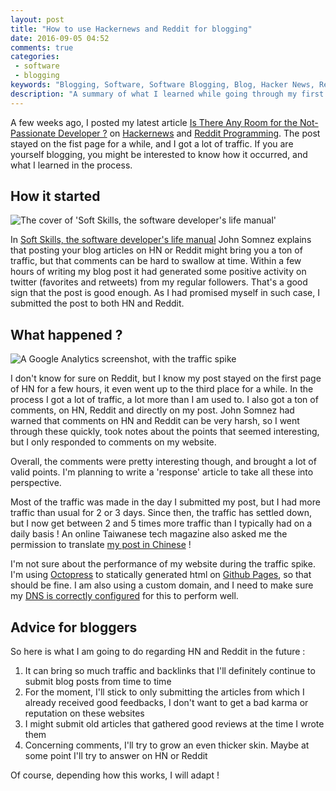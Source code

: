 ```yaml
---
layout: post
title: "How to use Hackernews and Reddit for blogging"
date: 2016-09-05 04:52
comments: true
categories:
 - software
 - blogging
keywords: "Blogging, Software, Software Blogging, Blog, Hacker News, Reddit, Programming"
description: "A summary of what I learned while going through my first Hackernews / Reddit traffic spike"
---
```

A few weeks ago, I posted my latest article [Is There Any Room for the Not-Passionate Developer ?](/is-there-any-room-for-the-not-passionate-developer/) on [Hackernews](https://news.ycombinator.com/) and [Reddit Programming](https://www.reddit.com/r/programming/). The post stayed on the fist page for a while, and I got a lot of traffic. If you are yourself blogging, you might be interested to know how it occurred, and what I learned in the process.

## How it started

![The cover of 'Soft Skills, the software developer's life manual']({{site.url}}/imgs/2016-09-05-how-to-use-hackernews-and-reddit-for-blogging/soft-skills.jpg)

In [Soft Skills, the software developer's life manual](https://www.amazon.com/Soft-Skills-software-developers-manual/dp/1617292397/ref=sr_1_1?tag=pbourgau-20&amp;ie=UTF8&qid=1473135683&sr=8-1&keywords=soft+skills) John Somnez explains that posting your blog articles on HN or Reddit might bring you a ton of traffic, but that comments can be hard to swallow at time. Within a few hours of writing my blog post it had generated some positive activity on twitter (favorites and retweets) from my regular followers. That's a good sign that the post is good enough. As I had promised myself in such case, I submitted the post to both HN and Reddit.

## What happened ?

![A Google Analytics screenshot, with the traffic spike]({{site.url}}/imgs/2016-09-05-how-to-use-hackernews-and-reddit-for-blogging/google-analytics.jpg)

I don't know for sure on Reddit, but I know my post stayed on the first page of HN for a few hours, it even went up to the third place for a while. In the process I got a lot of traffic, a lot more than I am used to. I also got a ton of comments, on HN, Reddit and directly on my post. John Somnez had warned that comments on HN and Reddit can be very harsh, so I went through these quickly, took notes about the points that seemed interesting, but I only responded to comments on my website.

Overall, the comments were pretty interesting though, and brought a lot of valid points. I'm planning to write a 'response' article to take all these into perspective.

Most of the traffic was made in the day I submitted my post, but I had more traffic than usual for 2 or 3 days. Since then, the traffic has settled down, but I now get between 2 and 5 times more traffic than I typically had on a daily basis ! An online Taiwanese tech magazine also asked me the permission to translate [my post in Chinese](http://www.inside.com.tw/2016/08/05/is-there-any-room-for-the-not-passionate-developer) !

I'm not sure about the performance of my website during the traffic spike. I'm using [Octopress](http://octopress.org/) to statically generated html on [Github Pages](https://pages.github.com/), so that should be fine. I am also using a custom domain, and I need to make sure my [DNS is correctly configured](https://news.ycombinator.com/item?id=7738293) for this to perform well.

## Advice for bloggers

So here is what I am going to do regarding HN and Reddit in the future :

1. It can bring so much traffic and backlinks that I'll definitely continue to submit blog posts from time to time
1. For the moment, I'll stick to only submitting the articles from which I already received good feedbacks, I don't want to get a bad karma or reputation on these websites
1. I might submit old articles that gathered good reviews at the time I wrote them
1. Concerning comments, I'll try to grow an even thicker skin. Maybe at some point I'll try to answer on HN or Reddit

Of course, depending how this works, I will adapt !
